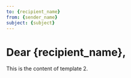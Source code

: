 ```yaml
---
to: {recipient_name}
from: {sender_name}
subject: {subject}
---
```


# Dear {recipient_name},

This is the content of template 2.

